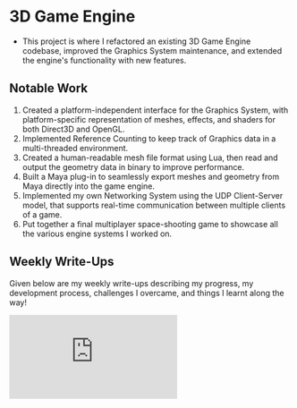 # 3D Game Engine

- This project is where I refactored an existing 3D Game Engine codebase, improved the Graphics System maintenance, and extended the engine's functionality with new features.

## Notable Work
  
  1. Created a platform-independent interface for the Graphics System, with platform-specific representation of meshes, effects, and shaders for both Direct3D and OpenGL.
  2. Implemented Reference Counting to keep track of Graphics data in a multi-threaded environment.
  3. Created a human-readable mesh file format using Lua, then read and output the geometry data in binary to improve performance.
  4. Built a Maya plug-in to seamlessly export meshes and geometry from Maya directly into the game engine.
  5. Implemented my own Networking System using the UDP Client-Server model, that supports real-time communication between multiple clients of a game.
  6. Put together a final multiplayer space-shooting game to showcase all the various engine systems I worked on.

## Weekly Write-Ups

Given below are my weekly write-ups describing my progress, my development process, challenges I overcame, and things I learnt along the way!

![Week1](https://github.com/revanthponna/3DGameEngine/blob/main/3DGameEngine/ProjectWriteUps/Write%20Up%20Assignment%2001.pdf)
